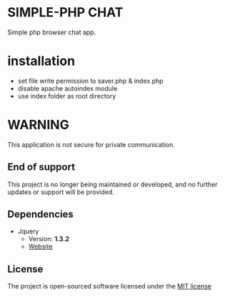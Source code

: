# SIMPLE-PHP CHAT
Simple php browser chat app.

# installation
- set file write permission to saver.php & index.php
- disable apache autoindex module
- use index folder as root directory

# WARNING
This application is not secure for private communication.

## End of support
This project is no longer being maintained or developed, and no further updates or support will be provided.

## Dependencies
* Jquery
   * Version: **1.3.2**
   * [Website](https://jquery.com/)

## License
The project is open-sourced software licensed under the [MIT license](https://github.com/lukasbecvar/web-chat/blob/main/LICENSE)
